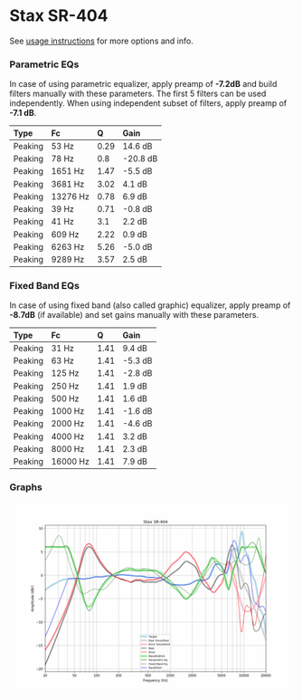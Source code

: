 # Stax SR-404
See [usage instructions](https://github.com/jaakkopasanen/AutoEq#usage) for more options and info.

### Parametric EQs
In case of using parametric equalizer, apply preamp of **-7.2dB** and build filters manually
with these parameters. The first 5 filters can be used independently.
When using independent subset of filters, apply preamp of **-7.1 dB**.

| Type    | Fc       |    Q | Gain     |
|:--------|:---------|:-----|:---------|
| Peaking | 53 Hz    | 0.29 | 14.6 dB  |
| Peaking | 78 Hz    | 0.8  | -20.8 dB |
| Peaking | 1651 Hz  | 1.47 | -5.5 dB  |
| Peaking | 3681 Hz  | 3.02 | 4.1 dB   |
| Peaking | 13276 Hz | 0.78 | 6.9 dB   |
| Peaking | 39 Hz    | 0.71 | -0.8 dB  |
| Peaking | 41 Hz    | 3.1  | 2.2 dB   |
| Peaking | 609 Hz   | 2.22 | 0.9 dB   |
| Peaking | 6263 Hz  | 5.26 | -5.0 dB  |
| Peaking | 9289 Hz  | 3.57 | 2.5 dB   |

### Fixed Band EQs
In case of using fixed band (also called graphic) equalizer, apply preamp of **-8.7dB**
(if available) and set gains manually with these parameters.

| Type    | Fc       |    Q | Gain    |
|:--------|:---------|:-----|:--------|
| Peaking | 31 Hz    | 1.41 | 9.4 dB  |
| Peaking | 63 Hz    | 1.41 | -5.3 dB |
| Peaking | 125 Hz   | 1.41 | -2.8 dB |
| Peaking | 250 Hz   | 1.41 | 1.9 dB  |
| Peaking | 500 Hz   | 1.41 | 1.6 dB  |
| Peaking | 1000 Hz  | 1.41 | -1.6 dB |
| Peaking | 2000 Hz  | 1.41 | -4.6 dB |
| Peaking | 4000 Hz  | 1.41 | 3.2 dB  |
| Peaking | 8000 Hz  | 1.41 | 2.3 dB  |
| Peaking | 16000 Hz | 1.41 | 7.9 dB  |

### Graphs
![](./Stax%20SR-404.png)
